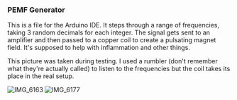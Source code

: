 ### PEMF Generator
This is a file for the Arduino IDE. It steps through a range of frequencies, taking 3 random decimals for each integer. The signal gets sent to an amplifier and then passed to a copper coil to create a pulsating magnet field. It's supposed to help with inflammation and other things.

This picture was taken during testing. I used a rumbler (don't remember what they're actually called) to listen to the frequencies but the coil takes its place in the real setup.

![IMG_6163](https://user-images.githubusercontent.com/62268115/122629613-ecf98200-d083-11eb-82bb-b4d379106aee.JPG)
![IMG_6177](https://user-images.githubusercontent.com/62268115/122629666-58dbea80-d084-11eb-878d-e6686d805ca6.jpg)
